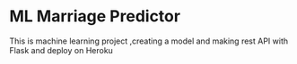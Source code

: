 # ML Marriage Predictor
This is machine learning project ,creating a model and making rest API with Flask and deploy on Heroku
